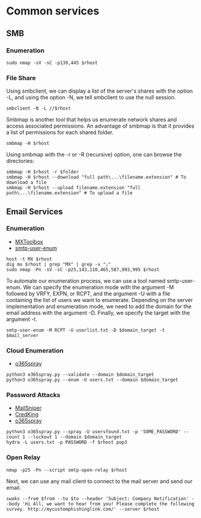# Common services
## SMB
### Enumeration
```
sudo nmap -sV -sC -p139,445 $rhost
```

### File Share
Using smbclient, we can display a list of the server's shares with the option -L, and using the option -N, we tell smbclient to use the null session.
```
smbclient -N -L //$rhost
```
Smbmap is another tool that helps us enumerate network shares and access associated permissions. An advantage of smbmap is that it provides a list of permissions for each shared folder.
```
smbmap -H $rhost
```
Using smbmap with the -r or -R (recursive) option, one can browse the directories:
```
smbmap -H $rhost -r $folder
smbmap -H $rhost --download "full path\...\filename.extension" # To download a file
smbmap -H $rhost --upload filename.extension "full path\...\filename.extension" # To upload a file
```


##  Email Services
### Enumeration
 * [MXToolbox](https://mxtoolbox.com/)
 * [smtp-user-enum](https://github.com/pentestmonkey/smtp-user-enum)

```
host -t MX $rhost
dig mx $rhost | grep "MX" | grep -v ";"
sudo nmap -Pn -sV -sC -p25,143,110,465,587,993,995 $rhost
```

To automate our enumeration process, we can use a tool named smtp-user-enum. We can specify the enumeration mode with the argument -M followed by VRFY, EXPN, or RCPT, and the argument -U with a file containing the list of users we want to enumerate. Depending on the server implementation and enumeration mode, we need to add the domain for the email address with the argument -D. Finally, we specify the target with the argument -t.

```
smtp-user-enum -M RCPT -U userlist.txt -D $domain_target -t $mail_server
```

### Cloud Enumeration
 * [o365spray](https://github.com/0xZDH/o365spray)

```
python3 o365spray.py --validate --domain $domain_target
python3 o365spray.py --enum -U users.txt --domain $domain_target  
```

### Password Attacks
 * [MailSniper](https://github.com/dafthack/MailSniper)
 * [CredKing](https://github.com/ustayready/CredKing)
 * [o365spray](https://github.com/0xZDH/o365spray)


```
python3 o365spray.py --spray -U usersfound.txt -p 'SOME_PASSWORD' --count 1 --lockout 1 --domain $domain_target
hydra -L users.txt -p PASSWORD -f $rhost pop3
```
### Open Relay

```
nmap -p25 -Pn --script smtp-open-relay $rhost
```
Next, we can use any mail client to connect to the mail server and send our email.
```
swaks --from $from --to $to --header 'Subject: Company Notification' --body 'Hi All, we want to hear from you! Please complete the following survey. http://mycustomphishinglink.com/' --server $rhost
```

